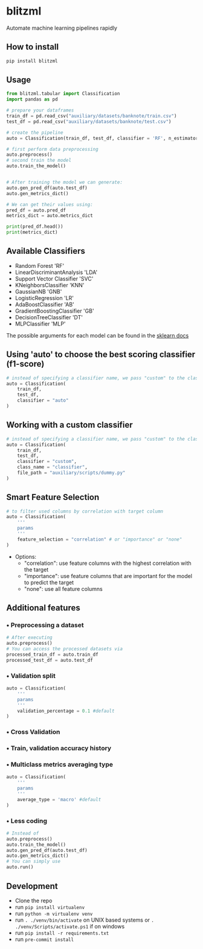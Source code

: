 
# blitzml

Automate machine learning pipelines rapidly


## How to install


```bash
pip install blitzml
```


## Usage

```python
from blitzml.tabular import Classification
import pandas as pd

# prepare your dataframes
train_df = pd.read_csv("auxiliary/datasets/banknote/train.csv")
test_df = pd.read_csv("auxiliary/datasets/banknote/test.csv")

# create the pipeline
auto = Classification(train_df, test_df, classifier = 'RF', n_estimators = 50)

# first perform data preprocessing
auto.preprocess()
# second train the model
auto.train_the_model()


# After training the model we can generate:
auto.gen_pred_df(auto.test_df)
auto.gen_metrics_dict()

# We can get their values using:
pred_df = auto.pred_df
metrics_dict = auto.metrics_dict

print(pred_df.head())
print(metrics_dict)
```


## Available Classifiers

- Random Forest 'RF'
- LinearDiscriminantAnalysis 'LDA'
- Support Vector Classifier 'SVC'
- KNeighborsClassifier 'KNN'
- GaussianNB 'GNB'
- LogisticRegression 'LR'
- AdaBoostClassifier 'AB'
- GradientBoostingClassifier 'GB'
- DecisionTreeClassifier 'DT'
- MLPClassifier 'MLP'

The possible arguments for each model can be found in the [sklearn docs](https://scikit-learn.org/stable/user_guide.html)
## Using 'auto' to choose the best scoring classifier (f1-score)

```python
# instead of specifying a classifier name, we pass "custom" to the classifier argument.
auto = Classification(
    train_df,
    test_df,
    classifier = "auto"
)
```
## Working with a custom classifier

```python
# instead of specifying a classifier name, we pass "custom" to the classifier argument.
auto = Classification(
    train_df,
    test_df,
    classifier = "custom", 
    class_name = "classifier",
    file_path = "auxiliary/scripts/dummy.py"
)
```
## Smart Feature Selection

```python
# to filter used columns by correlation with target column
auto = Classification(
    '''
    params
    '''
    feature_selection = "correlation" # or "importance" or "none"
)
```
- Options:
    - "correlation": use feature columns with the highest correlation with the target
    - "importance": use feature columns that are important for the model to predict the target
    - "none": use all feature columns
## Additional features
### • Preprocessing a dataset
```python
# After executing
auto.preprocess()
# You can access the processed datasets via
processed_train_df = auto.train_df
processed_test_df = auto.test_df
```
### • Validation split
```python
auto = Classification(
    '''
    params
    '''
    validation_percentage = 0.1 #default
)
```
### • Cross Validation
### • Train, validation accuracy history
### • Multiclass metrics averaging type
```python
auto = Classification(
    '''
    params
    '''
    average_type = 'macro' #default
)
```
### • Less coding
```python
# Instead of
auto.preprocess()
auto.train_the_model()
auto.gen_pred_df(auto.test_df)
auto.gen_metrics_dict()
# You can simply use
auto.run()
```

## Development

- Clone the repo
- run `pip install virtualenv`
- run `python -m virtualenv venv`
- run `. ./venv/bin/activate` on UNIX based systems or `. ./venv/Scripts/activate.ps1` if on windows
- run `pip install -r requirements.txt`
- run `pre-commit install`
